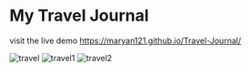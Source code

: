 # My Travel Journal

visit the live demo https://maryan121.github.io/Travel-Journal/

![travel](https://github.com/Maryan121/Travel-Journal/assets/88990104/9440949f-1fcd-4f48-9c01-6a87fc05dfb1)
![travel1](https://github.com/Maryan121/Travel-Journal/assets/88990104/29d181c4-e021-4390-b520-783c6441969c)
![travel2](https://github.com/Maryan121/Travel-Journal/assets/88990104/4ff7354a-418e-4b82-bf7b-40b3aae05b26)


